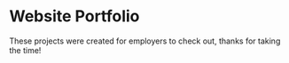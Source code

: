 # Website Portfolio
These projects were created for employers to check out, thanks for taking the time!

